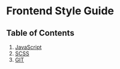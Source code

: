 # Frontend Style Guide
## Table of Contents

  1. [JavaScript](https://github.com/wesflo/styleguide/blob/master/guids/javascript.md)
  2. [SCSS](https://github.com/wesflo/styleguide/blob/master/guids/scss.md)
  3. [GIT](https://github.com/wesflo/styleguide/blob/master/guids/git.md)

